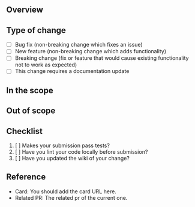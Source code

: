## Overview

## Type of change
- [ ] Bug fix (non-breaking change which fixes an issue)
- [ ] New feature (non-breaking change which adds functionality)
- [ ] Breaking change (fix or feature that would cause existing functionality not to work as expected)
- [ ] This change requires a documentation update

## In the scope

## Out of scope

## Checklist
1. [ ] Makes your submission pass tests?
2. [ ] Have you lint your code locally before submission?
3. [ ] Have you updated the wiki of your change?

## Reference
- Card: You should add the card URL here.
- Related PR: The related pr of the current one.